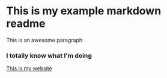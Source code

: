 # This is my example markdown readme

This is an awesome paragraph 

### I totally know what I'm doing

[This is my website](https://danandcook.github.io)
